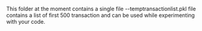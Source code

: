 This folder at the moment contains a single file
  --temptransactionlist.pkl file contains a list of first 500 transaction and can be used while experimenting with your code.
